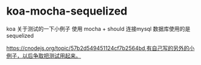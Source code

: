 # koa-mocha-sequelized
koa 关于测试的一下小例子 使用 mocha + should  连接mysql 数据库使用的是sequelized

https://cnodejs.org/topic/57b2d549451124cf7b2564bd,有自己写的另外的小例子，以后争取把测试用起来。
